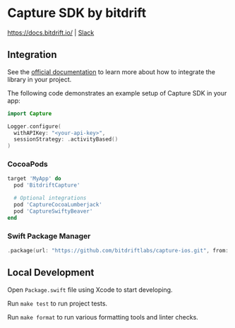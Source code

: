 # Capture SDK by bitdrift

https://docs.bitdrift.io/ | [Slack](https://communityinviter.com/apps/bitdriftpublic/bitdrifters)

## Integration

See the [official documentation](https://docs.bitdrift.io/sdk/quickstart#ios) to learn more about how to integrate the library in your project.

The following code demonstrates an example setup of Capture SDK in your app:

```swift
import Capture

Logger.configure(
  withAPIKey: "<your-api-key>",
  sessionStrategy: .activityBased()
)
```

### CocoaPods

```Ruby
target 'MyApp' do
  pod 'BitdriftCapture'

  # Optional integrations
  pod 'CaptureCocoaLumberjack'
  pod 'CaptureSwiftyBeaver'
end
```

### Swift Package Manager

```swift
.package(url: "https://github.com/bitdriftlabs/capture-ios.git", from: "<version>")
```

## Local Development

Open `Package.swift` file using Xcode to start developing.

Run `make test` to run project tests.

Run `make format` to run various formatting tools and linter checks.
